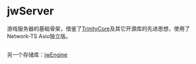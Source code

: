 # jwServer
游戏服务器的基础骨架，借鉴了[TrinityCore](https://github.com/TrinityCore/TrinityCore)及其它开源库的先进思想，使用了Network-TS Asio独立版。
##
另一个存储库：[jwEngine](https://github.com/jwcpp/jwEngine)
